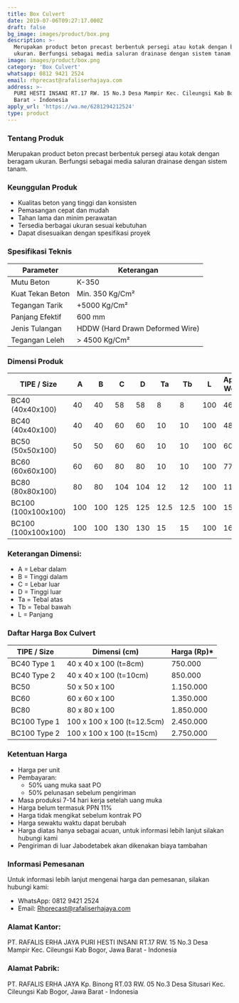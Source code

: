 ```yaml
---
title: Box Culvert
date: 2019-07-06T09:27:17.000Z
draft: false
bg_image: images/product/box.png
description: >-
  Merupakan product beton precast berbentuk persegi atau kotak dengan beragam
  ukuran. Berfungsi sebagai media saluran drainase dengan sistem tanam.
image: images/product/box.png
category: 'Box Culvert'
whatsapp: 0812 9421 2524
email: rhprecast@rafaliserhajaya.com
address: >-
  PURI HESTI INSANI RT.17 RW. 15 No.3 Desa Mampir Kec. Cileungsi Kab Bogor, Jawa
  Barat - Indonesia
apply_url: 'https://wa.me/6281294212524'
type: product
---
```


### Tentang Produk

Merupakan product beton precast berbentuk persegi atau kotak dengan beragam ukuran. Berfungsi sebagai media saluran drainase dengan sistem tanam.

### Keunggulan Produk

* Kualitas beton yang tinggi dan konsisten
* Pemasangan cepat dan mudah
* Tahan lama dan minim perawatan
* Tersedia berbagai ukuran sesuai kebutuhan
* Dapat disesuaikan dengan spesifikasi proyek


### Spesifikasi Teknis

| Parameter | Keterangan |
|-----------|------------|
| Mutu Beton | K-350 |
| Kuat Tekan Beton | Min. 350 Kg/Cm² |
| Tegangan Tarik | +5000 Kg/Cm² |
| Panjang Efektif | 600 mm |
| Jenis Tulangan | HDDW (Hard Drawn Deformed Wire) |
| Tegangan Leleh | > 4500 Kg/Cm² |

### Dimensi Produk

| TIPE / Size         | A   | B   | C   | D   | Ta   | Tb   | L   | Approx Weight |
| ------------------- | --- | --- | --- | --- | ---- | ---- | --- | ------------- |
| BC40 (40x40x100)    | 40  | 40  | 58  | 58  | 8    | 8    | 100 | 465           |
| BC40 (40x40x100)    | 40  | 40  | 60  | 60  | 10   | 10   | 100 | 485           |
| BC50 (50x50x100)    | 50  | 50  | 60  | 60  | 10   | 10   | 100 | 605           |
| BC60 (60x60x100)    | 60  | 60  | 80  | 80  | 10   | 10   | 100 | 770           |
| BC80 (80x80x100)    | 80  | 80  | 104 | 104 | 12   | 12   | 100 | 1125          |
| BC100 (100x100x100) | 100 | 100 | 125 | 125 | 12.5 | 12.5 | 100 | 1500          |
| BC100 (100x100x100) | 100 | 100 | 130 | 130 | 15   | 15   | 100 | 1650          |

### Keterangan Dimensi:

* A = Lebar dalam
* B = Tinggi dalam
* C = Lebar luar
* D = Tinggi luar
* Ta = Tebal atas
* Tb = Tebal bawah
* L = Panjang


### Daftar Harga Box Culvert

| TIPE / Size  | Dimensi (cm)               | Harga (Rp)\* |
| ------------ | -------------------------- | ------------ |
| BC40 Type 1  | 40 x 40 x 100 (t=8cm)      | 750.000      |
| BC40 Type 2  | 40 x 40 x 100 (t=10cm)     | 850.000      |
| BC50         | 50 x 50 x 100              | 1.150.000    |
| BC60         | 60 x 60 x 100              | 1.350.000    |
| BC80         | 80 x 80 x 100              | 1.850.000    |
| BC100 Type 1 | 100 x 100 x 100 (t=12.5cm) | 2.450.000    |
| BC100 Type 2 | 100 x 100 x 100 (t=15cm)   | 2.750.000    |


### Ketentuan Harga

* Harga per unit
* Pembayaran:
  * 50% uang muka saat PO
  * 50% pelunasan sebelum pengiriman
* Masa produksi 7-14 hari kerja setelah uang muka
* Harga belum termasuk PPN 11%
* Harga tidak mengikat sebelum kontrak PO
* Harga sewaktu waktu dapat berubah
* Harga diatas hanya sebagai acuan, untuk informasi lebih lanjut silakan hubungi kami
* Pengiriman di luar Jabodetabek akan dikenakan biaya tambahan


### Informasi Pemesanan

Untuk informasi lebih lanjut mengenai harga dan pemesanan, silakan hubungi kami:

* WhatsApp: 0812 9421 2524
* Email: [Rhprecast@rafaliserhajaya.com](mailto:Rhprecast@rafaliserhajaya.com)

### Alamat Kantor:

PT. RAFALIS ERHA JAYA
PURI HESTI INSANI
RT.17 RW. 15 No.3 Desa Mampir Kec. Cileungsi
Kab Bogor, Jawa Barat - Indonesia


### Alamat Pabrik:
PT. RAFALIS ERHA JAYA
Kp. Binong
RT.03 RW. 05 No.3 Desa Situsari Kec. Cileungsi
Kab Bogor, Jawa Barat - Indonesia 